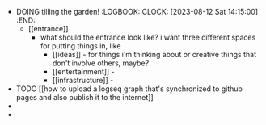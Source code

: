 - DOING tilling the garden!
  :LOGBOOK:
  CLOCK: [2023-08-12 Sat 14:15:00]
  :END:
	- [[entrance]]
		- what should the entrance look like? i want three different spaces for putting things in, like
			- [[ideas]] - for things i'm thinking about or creative things that don't involve others, maybe?
			- [[entertainment]] -
			- [[infrastructure]] -
- TODO [[how to upload a logseq graph that's synchronized to github pages and also publish it to the internet]]
-
-